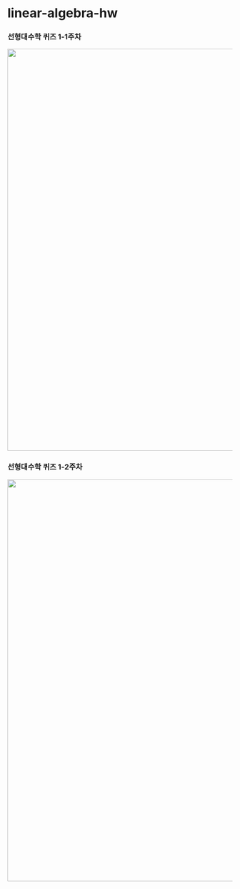 # linear-algebra-hw

### 선형대수학 퀴즈 1-1주차
<div>
  <image src = "https://user-images.githubusercontent.com/65653690/92467952-57d07f80-f20d-11ea-8625-5459aa9df508.jpg" height="900" width="600"></image>
</div>


### 선형대수학 퀴즈 1-2주차

<div>
  <image src = "https://user-images.githubusercontent.com/65653690/92468812-b813f100-f20e-11ea-924c-11df4f13667f.jpg" height="900" width="600"></image>
</div>

